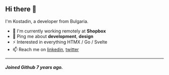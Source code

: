 ## Hi there 👋

I'm Kostadin, a developer from Bulgaria.

- 🏢 I'm currently working remotely at **Shopbox**
- 💬 Ping me about **development**, **design**
- ⚡️ Interested in everything HTMX / Go / Svelte
- 📫 Reach me on [linkedin](https://www.linkedin.com/in/kostadin-terziev), [twitter](https://twitter.com/kosterziev)  

---


##### Joined Github 7 years ago.
